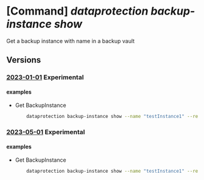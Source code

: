 # [Command] _dataprotection backup-instance show_

Get a backup instance with name in a backup vault

## Versions

### [2023-01-01](/Resources/mgmt-plane/L3N1YnNjcmlwdGlvbnMve30vcmVzb3VyY2Vncm91cHMve30vcHJvdmlkZXJzL21pY3Jvc29mdC5kYXRhcHJvdGVjdGlvbi9iYWNrdXB2YXVsdHMve30vYmFja3VwaW5zdGFuY2VzL3t9/2023-01-01.xml) **Experimental**

<!-- mgmt-plane /subscriptions/{}/resourcegroups/{}/providers/microsoft.dataprotection/backupvaults/{}/backupinstances/{} 2023-01-01 -->

#### examples

- Get BackupInstance
    ```bash
        dataprotection backup-instance show --name "testInstance1" --resource-group "000pikumar" --vault-name "PratikPrivatePreviewVault1"
    ```

### [2023-05-01](/Resources/mgmt-plane/L3N1YnNjcmlwdGlvbnMve30vcmVzb3VyY2Vncm91cHMve30vcHJvdmlkZXJzL21pY3Jvc29mdC5kYXRhcHJvdGVjdGlvbi9iYWNrdXB2YXVsdHMve30vYmFja3VwaW5zdGFuY2VzL3t9/2023-05-01.xml) **Experimental**

<!-- mgmt-plane /subscriptions/{}/resourcegroups/{}/providers/microsoft.dataprotection/backupvaults/{}/backupinstances/{} 2023-05-01 -->

#### examples

- Get BackupInstance
    ```bash
        dataprotection backup-instance show --name "testInstance1" --resource-group "000pikumar" --vault-name "PratikPrivatePreviewVault1"
    ```
